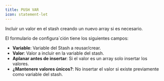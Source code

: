 ```yaml
---
title: PUSH VAR
icon: statement-let
---
```


Incluir un valor en el stash creando un nuevo array si es necesario.

El formulario de configura´ción tiene los siguientes campos:

- **Variable**: Variable del Stash a reusar/crear.
- **Valor**: Valor a incluir en la variable del stash.
- **Aplanar antes de insertar**: Si el valor es un array solo insertar los valores.
- **¿Mantenere valores únicos?**: No insertar el valor si existe previamente como variable del stash.
